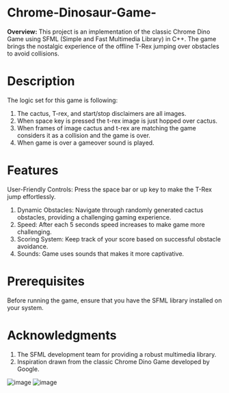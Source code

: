 # Chrome-Dinosaur-Game-

**Overview:**
This project is an implementation of the classic Chrome Dino Game using SFML (Simple and Fast Multimedia Library) in C++. The game brings the nostalgic experience of the offline T-Rex jumping over obstacles to avoid collisions.

# Description 
The logic set for this game is following:
1. The cactus, T-rex, and start/stop disclaimers are all images.
2. When space key is pressed the t-rex image is just hopped over cactus.
3. When frames of image cactus and t-rex are matching the game considers it as a collision and the game is over.
4. When game is over a gameover sound is played.

# Features
User-Friendly Controls: Press the space bar or up key to make the T-Rex jump effortlessly.
1. Dynamic Obstacles: Navigate through randomly generated cactus obstacles, providing a challenging gaming experience.
2. Speed: After each 5 seconds speed increases to make game more challenging.
3. Scoring System: Keep track of your score based on successful obstacle avoidance.
4. Sounds: Game uses sounds that makes it more captivative.

# Prerequisites
Before running the game, ensure that you have the SFML library installed on your system. 

# Acknowledgments
1. The SFML development team for providing a robust multimedia library.
2. Inspiration drawn from the classic Chrome Dino Game developed by Google.


![image](https://github.com/hassan-raza-cmd/Chrome-Dinosaur-Game-/assets/142444053/aba00c4f-44df-4fbf-8015-0dd4a7351715)
![image](https://github.com/hassan-raza-cmd/Chrome-Dinosaur-Game-/assets/142444053/54028125-b1ba-4121-84ec-0e37f0821105)

